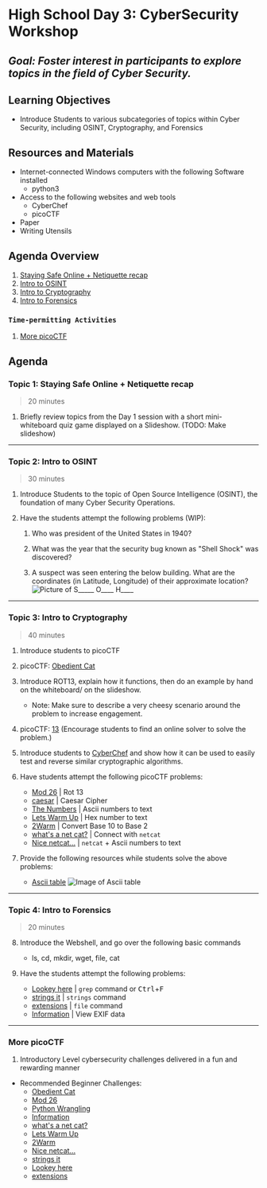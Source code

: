# High School Day 3: CyberSecurity Workshop

## *Goal: Foster interest in participants to explore topics in the field of Cyber Security.*

## Learning Objectives

- Introduce Students to various subcategories of topics within Cyber Security, including OSINT, Cryptography, and Forensics

## Resources and Materials

- Internet-connected Windows computers with the following Software installed
  <!-- - stegsolve -->
  - python3
  <!-- - Wireshark -->
- Access to the following websites and web tools
  - CyberChef
  - picoCTF
- Paper
- Writing Utensils

## Agenda Overview

1. [Staying Safe Online + Netiquette recap](#topic-1-staying-safe-online--netiquette-recap)
2. [Intro to OSINT](#topic-2-intro-to-osint)
3. [Intro to Cryptography](#topic-3-intro-to-cryptography)
4. [Intro to Forensics](#topic-4-intro-to-forensics)

### `Time-permitting Activities`

1. [More picoCTF](#more-picoctf)

## Agenda

### Topic 1: Staying Safe Online + Netiquette recap

> 20 minutes

1. Briefly review topics from the Day 1 session with a short mini-whiteboard quiz game displayed on a Slideshow. (TODO: Make slideshow)

---

### Topic 2: Intro to OSINT

> 30 minutes

1. Introduce Students to the topic of Open Source Intelligence (OSINT), the foundation of many Cyber Security Operations.

<!-- TODO: Create more challenge problems -->

2. Have the students attempt the following problems (WIP):

    1. Who was president of the United States in 1940?

    2. What was the year that the security bug known as "Shell Shock" was discovered?

    3. A suspect was seen entering the below building. What are the coordinates (in Latitude, Longitude) of their approximate location?
    ![Picture of S_____ O____ H____](image/hsd3_lessonPlan/1653879529813.png)

---

### Topic 3: Intro to Cryptography

> 40 minutes

1. Introduce students to picoCTF

2. picoCTF: [Obedient Cat](https://play.picoctf.org/practice/challenge/147?page=1&solved=0)

3. Introduce ROT13, explain how it functions, then do an example by hand on the whiteboard/ on the slideshow.
   - Note: Make sure to describe a very cheesy scenario around the problem to increase engagement.

4. picoCTF: [13](https://play.picoctf.org/practice/challenge/62?category=2&page=1&search=) (Encourage students to find an online solver to solve the problem.)

5. Introduce students to [CyberChef](https://gchq.github.io/CyberChef/) and show how it can be used to easily test and reverse similar cryptographic algorithms.

6. Have students attempt the following picoCTF problems:
    - [Mod 26](https://play.picoctf.org/practice/challenge/144?page=1&solved=0) | Rot 13
    - [caesar](https://play.picoctf.org/practice/challenge/64?category=2&page=1&search=) | Caesar Cipher
    - [The Numbers](https://play.picoctf.org/practice/challenge/68?category=2&page=1&search=) | Ascii numbers to text
    - [Lets Warm Up](https://play.picoctf.org/practice/challenge/22) | Hex number to text
    - [2Warm](https://play.picoctf.org/practice/challenge/86?category=5&page=1) | Convert Base 10 to Base 2
    - [what's a net cat?](https://play.picoctf.org/practice/challenge/34) | Connect with `netcat`
    - [Nice netcat...](https://play.picoctf.org/practice/challenge/156?page=1&solved=0) | `netcat` + Ascii numbers to text

7. Provide the following resources while students solve the above problems:
    - [Ascii table](https://www.asciitable.com/asciifull.gif)
    ![Image of Ascii table](https://www.asciitable.com/asciifull.gif)

---

### Topic 4: Intro to Forensics

> 20 minutes

<!-- TODO: add more content to this section -->

8. Introduce the Webshell, and go over the following basic commands
    - ls, cd, mkdir, wget, file, cat

9. Have the students attempt the following problems:
    - [Lookey here](https://play.picoctf.org/practice/challenge/279?category=4&page=1) | `grep` command or <kbd>Ctrl</kbd>+<kbd>F</kbd>
    - [strings it](https://play.picoctf.org/practice/challenge/37?page=4&solved=0) | `strings` command
    - [extensions](https://play.picoctf.org/practice/challenge/52?category=4&page=2) | `file` command
    - [Information](https://play.picoctf.org/practice/challenge/186?page=1&solved=0) | View EXIF data

---

### More picoCTF

1. Introductory Level cybersecurity challenges delivered in a fun and rewarding manner

- Recommended Beginner Challenges:
  - [Obedient Cat](https://play.picoctf.org/practice/challenge/147?page=1&solved=0)
  - [Mod 26](https://play.picoctf.org/practice/challenge/144?page=1&solved=0)
  - [Python Wrangling](https://play.picoctf.org/practice/challenge/166?page=1&solved=0)
  - [Information](https://play.picoctf.org/practice/challenge/186?page=1&solved=0)
  - [what's a net cat?](https://play.picoctf.org/practice/challenge/34)
  - [Lets Warm Up](https://play.picoctf.org/practice/challenge/22)
  - [2Warm](https://play.picoctf.org/practice/challenge/86?category=5&page=1)
  - [Nice netcat...](https://play.picoctf.org/practice/challenge/156?page=1&solved=0)
  - [strings it](https://play.picoctf.org/practice/challenge/37?page=4&solved=0)
  - [Lookey here](https://play.picoctf.org/practice/challenge/279?category=4&page=1)
  - [extensions](https://play.picoctf.org/practice/challenge/52?category=4&page=2)
